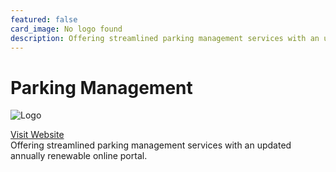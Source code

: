 ```yaml
---
featured: false
card_image: No logo found
description: Offering streamlined parking management services with an updated annually renewable online portal.
---
```


# Parking Management
<img src="No logo found" alt="Logo" style="max-width: 200px; height: auto;">

<a href="https://isserve.musc.edu/ParkIt_Renewal/">Visit Website</a>  
Offering streamlined parking management services with an updated annually renewable online portal.
